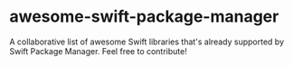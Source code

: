 # awesome-swift-package-manager
A collaborative list of awesome Swift libraries that's already supported by Swift Package Manager. Feel free to contribute! 
